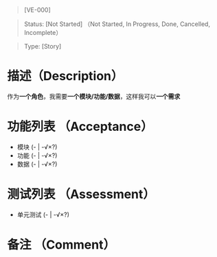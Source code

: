> [VE-000]

> Status: [Not Started] （Not Started, In Progress, Done, Cancelled, Incomplete）

> Type: [Story]

# 描述（Description）
作为**一个角色**，我需要**一个模块/功能/数据**，这样我可以**一个需求**

# 功能列表 （Acceptance）
* 模块 (- | -√×?)
* 功能 (- | -√×?)
* 数据 (- | -√×?)

# 测试列表 （Assessment）
* 单元测试 (- | -√×?)

# 备注 （Comment）

